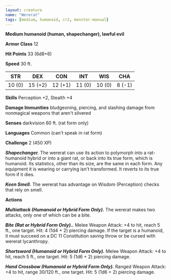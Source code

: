 ```yaml
---
layout: creature
name: "Wererat"
tags: [medium, humanoid, cr2, monster-manual]
---
```


**Medium humanoid (human, shapechanger), lawful evil**

**Armor Class** 12

**Hit Points** 33 (6d8+6)

**Speed** 30 ft.

|   STR   |   DEX   |   CON   |   INT   |   WIS   |   CHA   |
|:-----:|:-----:|:-----:|:-----:|:-----:|:-----:|
| 10 (0) | 15 (+2) | 12 (+1) | 11 (0) | 10 (0) | 8 (-1) |

**Skills** Perception +2, Stealth +4

**Damage Immunities** bludgeoning, piercing, and slashing damage from nonmagical weapons that aren't silvered

**Senses** darkvision 60 ft. (rat form only)

**Languages** Common (can't speak in rat form)

**Challenge** 2 (450 XP)

***Shapechanger.*** The wererat can use its action to polymorph into a rat-humanoid hybrid or into a giant rat, or back into its true form, which is humanoid. Its statistics, other than its size, are the same in each form. Any equipment it is wearing or carrying isn't transformed. It reverts to its true form if it dies.

***Keen Smell.*** The wererat has advantage on Wisdom (Perception) checks that rely on smell.

**Actions**

***Multiattack (Humanoid or Hybrid Form Only).*** The wererat makes two attacks, only one of which can be a bite.

***Bite (Rat or Hybrid Form Only)..*** Melee Weapon Attack: +4 to hit, reach 5 ft., one target. Hit: 4 (1d4 + 2) piercing damage. If the target is a humanoid, it must succeed on a DC 11 Constitution saving throw or be cursed with wererat lycanthropy.

***Shortsword (Humanoid or Hybrid Form Only).*** Melee Weapon Attack: +4 to hit, reach 5 ft., one target. Hit: 5 (1d6 + 2) piercing damage.

***Hand Crossbow (Humanoid or Hybrid Form Only).*** Ranged Weapon Attack: +4 to hit, range 30/120 ft., one target. Hit: 5 (1d6 + 2) piercing damage.

